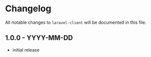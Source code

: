 # Changelog

All notable changes to `laravel-client` will be documented in this file.

## 1.0.0 - YYYY-MM-DD

- initial release

